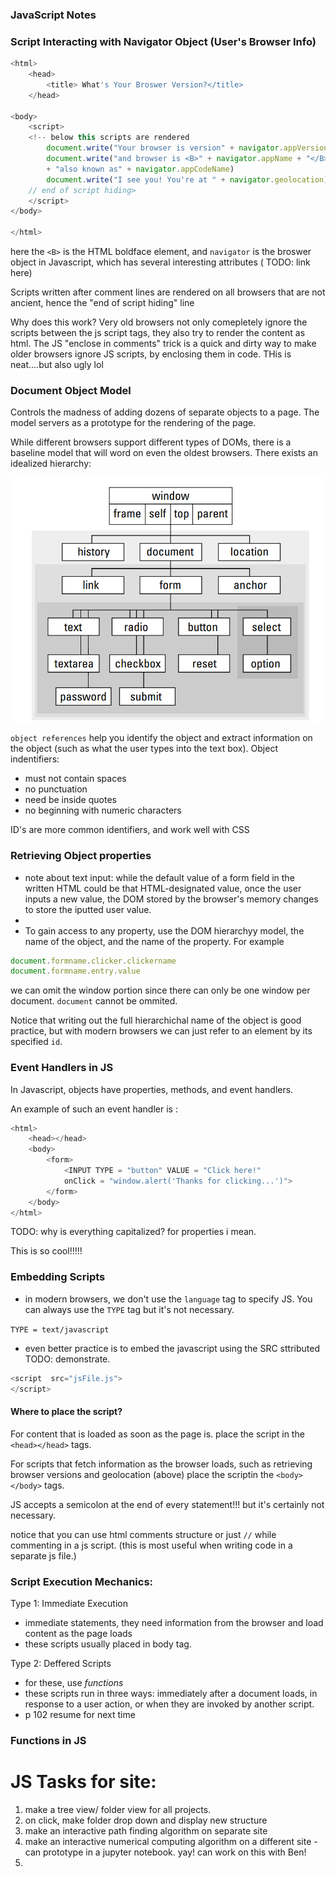 ### JavaScript Notes

### Script Interacting with Navigator Object (User's Browser Info)

``` javascript
<html>
    <head>
        <title> What's Your Broswer Version?</title>
    </head>

<body>
    <script>
    <!-- below this scripts are rendered
        document.write("Your browser is version" + navigator.appVersion + "<br>")
        document.write("and browser is <B>" + navigator.appName + "</B>"
        + "also known as" + navigator.appCodeName)
        document.write("I see you! You're at " + navigator.geolocation)    
    // end of script hiding>    
    </script>
</body>

</html>
```

here the `<B>` is the HTML boldface element, and `navigator` is the broswer object in Javascript, which has several interesting attributes ( TODO: link here)

Scripts written after comment lines are rendered on all browsers that are not ancient, hence the "end of script hiding" line

Why does this work? Very old browsers not only comepletely ignore the scripts between the js script tags, they also try to render the content as html. The JS "enclose in comments" trick is a quick and dirty way to make older browsers ignore JS scripts, by enclosing them in code. THis is neat....but also ugly lol

### Document Object Model 

Controls the madness of adding dozens of separate objects to a page. The model servers as a prototype for the rendering of the page. 

While different browsers support different types of DOMs, there is a baseline model that will word on even the oldest browsers. There exists an idealized hierarchy: 

![Document Object Model Hierarchy](img/dom.png)

`object references` help you identify the object and extract information on the object (such as what the user types into the text box). Object indentifiers:
- must not contain spaces
- no punctuation
- need be inside quotes
- no beginning with numeric characters

ID's are more common identifiers, and work well with CSS

### Retrieving Object properties

- note about text input: while the default value of a form field in the written HTML could be that HTML-designated value, once the user inputs a new value, the DOM stored by the browser's memory changes to store the iputted user value. 
- 
- To gain access to any property, use the DOM hierarchyy model, the name of the object, and the name of the property. For example

``` javascript
document.formname.clicker.clickername
document.formname.entry.value
```
we can omit the window portion since there can only be one window per document. `document` cannot be ommited. 

Notice that writing out the full hierarchichal name of the object is good practice, but with modern browsers we can just refer to an element by its specified `id`. 

### Event Handlers in JS

In Javascript, objects have properties, methods, and event handlers. 

An example of such an event handler is :

```javascript
<html>
    <head></head>
    <body>
        <form>
            <INPUT TYPE = "button" VALUE = "Click here!"
            onClick = "window.alert('Thanks for clicking...')">
        </form>
    </body>
</html>
````

TODO: why is everything capitalized? for properties i mean. 

This is so cool!!!!!


### Embedding Scripts

- in modern browsers, we don't use the `language` tag to specify JS. You can always use the `TYPE` tag but it's not necessary. 

`TYPE = text/javascript`

- even better practice is to embed the javascript using the SRC sttributed TODO: demonstrate. 

```javascript
<script  src="jsFile.js">
</script>
```

#### Where to place the script?

For content that is loaded as soon as the page is. place the script in the `<head></head>` tags. 

For scripts that fetch information as the browser loads, such as retrieving browser versions and geolocation (above) place the scriptin the `<body></body>` tags. 

JS accepts a semicolon at the end of every statement!!! but it's certainly not necessary. 

notice that you can use html comments structure or just `//` while commenting in a js script. (this is most useful when writing code in a separate js file.)

### Script Execution Mechanics:

Type 1: Immediate Execution

- immediate statements, they need information from the browser and load content as the page loads
- these scripts usually placed in body tag. 

Type 2: Deffered Scripts
- for these, use *functions*
- these scripts run in three ways: immediately after a document loads, in response to a user action, or when they are invoked by another script.
- p 102 resume for next time 


### Functions in JS


# JS Tasks for site:

1. make a tree view/ folder view for all projects. 
2. on click, make folder drop down and display new structure
3. make an interactive path finding algorithm on separate site
4. make an interactive numerical computing algorithm on a different site - can prototype in a jupyter notebook. yay! can work on this with Ben!
5. 
   

